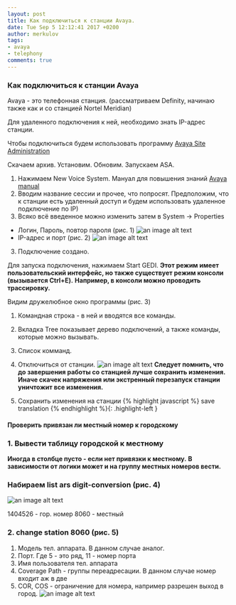 ```yaml
---
layout: post
title: Как подключиться к станции Avaya.
date: Tue Sep 5 12:12:41 2017 +0200
author: merkulov
tags:
- avaya 
- telephony
comments: true
---
```

### Как подключиться к станции Avaya

Avaya - это телефонная станция. (рассматриваем Definity, начинаю также как и со станцией Nortel Meridian)

Для удаленного подключения к ней, необходимо знать IP-адрес станции. 

Чтобы подключиться будем использовать программу [Avaya Site Administration](https://yadi.sk/d/cAzxZm0r3McHxb)

Скачаем архив. Установим. Обновим. Запускаем ASA. 

1. Нажимаем New Voice System. Мануал для повышения знаний [Avaya manual](https://yadi.sk/i/xBx0kNpO3McHfE)
2. Вводим название сессии и прочее, что попросят. 
Предположим, что к станции есть удаленный доступ и будем использовать удаленное подключение по IP)
3. Всяко всё введенное можно изменить затем в System -> Properties
  - Логин, Пароль, повтор пароля (рис. 1)
  ![an image alt text](http://lepotuli.ru/merkulov/images/5image1.jpg "рис. 1")
  - IP-адрес и порт (рис. 2)
  ![an image alt text](http://lepotuli.ru/merkulov/images/5image2.JPG "рис. 2")
3. Подключение создано.

Для запуска подключения, нажимаем Start GEDI. 
**Этот режим имеет пользовательский интерфейс, но также существует режим консоли (вызывается Ctrl+E).** 
**Например, в консоли можно проводить трассировку.**

Видим дружелюбное окно программы  (рис. 3)
1. Командная строка - в ней и вводятся все команды.
2. Вкладка Tree показывает дерево подключений, а также команды, которые можно вызывать.
3. Список комманд.
4. Отключиться от станции.
![an image alt text](http://lepotuli.ru/merkulov/images/5image3.JPG "рис. 3")
**Следует помнить, что до завершения работы со станцией лучше сохранить изменения.** 
**Иначе скачек напряжения или экстренный перезапуск станции уничтожит все изменения.**

1. Сохранить изменения на станции
{% highlight javascript %}
save translation
{% endhighlight %}{: .highlight-left }

#### Проверить привязан ли местный номер к городскому
### 1. Вывести таблицу городской к местному 
**Иногда в столбце пусто - если нет привязки к местному.**
**В зависимости от логики может и на группу местных номеров вести.** 
### Набираем __list ars digit-conversion__ (рис. 4)
![an image alt text](http://lepotuli.ru/merkulov/images/5image4.JPG "рис. 4")

1404526 - гор. номер
8060 - местный

### 2. __change station 8060__ (рис. 5)
1. Модель тел. аппарата. В данном случае аналог.
2. Порт. Где 5 - это ряд, 11 - номер порта
3. Имя пользователя тел. аппарата
4. Coverage Path - группы переадресации. В данном случае номер входит аж в две
5. COR, COS - ограничение для номера, например разрешен выход в город.
![an image alt text](http://lepotuli.ru/merkulov/images/5image5.JPG "рис. 5")
